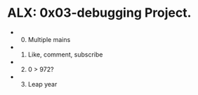 # ALX: 0x03-debugging Project.
* 0. Multiple mains
* 1. Like, comment, subscribe
* 2. 0 > 972?
* 3. Leap year
